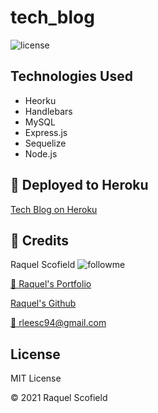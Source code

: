# tech_blog
![license](https://img.shields.io/github/license/raquellee/tech_blog)<br />

## Technologies Used 
* Heorku
* Handlebars
* MySQL
* Express.js
* Sequelize
* Node.js

## :cinema: Deployed to Heroku
[Tech Blog on Heroku]()

## :busts_in_silhouette:  Credits 
Raquel Scofield ![followme](https://img.shields.io/github/followers/raquellee?label=Follow&style=social)

[:eyes: Raquel's Portfolio](https://raquellee.github.io/)

[Raquel's Github](http://github.com/raquellee)

<a href="mailto:raquel@icloud.com">:email: rleesc94@gmail.com</a>

## License 
MIT License

:copyright: 2021 Raquel Scofield